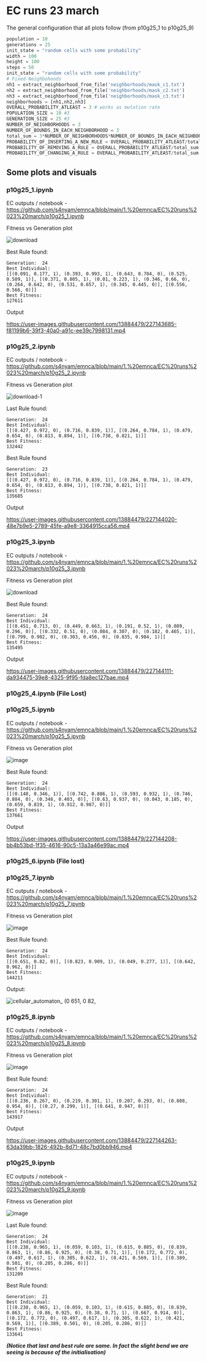 # EC runs 23 march
The general configuration that all plots follow (from p10g25_1 to p10g25_9)

```python
population = 10
generations = 25
init_state = "random cells with some probability"
width = 100
height = 100
steps = 50
init_state = "random cells with some probability"
# Fixed Neighbohoods
nh1 = extract_neighborhood_from_file('neighborhoods/mask_c1.txt')
nh2 = extract_neighborhood_from_file('neighborhoods/mask_c2.txt')
nh3 = extract_neighborhood_from_file('neighborhoods/mask_c3.txt')
neighborhoods = [nh1,nh2,nh3]
OVERALL_PROBABILITY_ATLEAST = 3 # works as mutation rate
POPULATION_SIZE = 10 #3
GENERATION_SIZE = 25 #3
NUMBER_OF_NEIGHBORHOODS = 3 
NUMBER_OF_BOUNDS_IN_EACH_NEIGHBORHOOD = 3 
total_sum = 3*NUMBER_OF_NEIGHBORHOODS*NUMBER_OF_BOUNDS_IN_EACH_NEIGHBORHOOD
PROBABILITY_OF_INSERTING_A_NEW_RULE = OVERALL_PROBABILITY_ATLEAST/total_sum
PROBABILITY_OF_REMOVING_A_RULE = OVERALL_PROBABILITY_ATLEAST/total_sum
PROBABILITY_OF_CHANGING_A_RULE = OVERALL_PROBABILITY_ATLEAST/total_sum
```

## Some plots and visuals

### p10g25_1.ipynb

EC outputs / notebook - https://github.com/s4nyam/emnca/blob/main/1.%20emnca/EC%20runs%2023%20march/p10g25_1.ipynb

Fitness vs Generation plot

![download](https://user-images.githubusercontent.com/13884479/227126697-df60099a-0640-442e-b927-e99d77502519.png)

Best Rule found:

```
Generation:  24
Best Individual: 
[[(0.091, 0.177, 1), (0.393, 0.993, 1), (0.643, 0.784, 0), (0.525, 0.589, 1)], [(0.371, 0.805, 1), (0.01, 0.223, 1), (0.346, 0.66, 0), (0.264, 0.642, 0), (0.531, 0.657, 1), (0.345, 0.445, 0)], [(0.556, 0.566, 0)]]
Best Fitness: 
127611
```

Output

https://user-images.githubusercontent.com/13884479/227143685-f81199b6-39f3-40a0-a91c-ee39c7998131.mp4


### p10g25_2.ipynb

EC outputs / notebook - https://github.com/s4nyam/emnca/blob/main/1.%20emnca/EC%20runs%2023%20march/p10g25_2.ipynb

Fitness vs Generation plot

![download-1](https://user-images.githubusercontent.com/13884479/227127116-82f86884-656d-41ba-8849-b9efbfa5fcdd.png)


Last Rule found:

```
Generation:  24
Best Individual: 
[[(0.427, 0.972, 0), (0.716, 0.839, 1)], [(0.264, 0.784, 1), (0.479, 0.654, 0), (0.813, 0.894, 1)], [(0.738, 0.821, 1)]]
Best Fitness: 
132442
```

Best Rule found
```
Generation:  23
Best Individual: 
[[(0.427, 0.972, 0), (0.716, 0.839, 1)], [(0.264, 0.784, 1), (0.479, 0.654, 0), (0.813, 0.894, 1)], [(0.738, 0.821, 1)]]
Best Fitness: 
135685
```

Output


https://user-images.githubusercontent.com/13884479/227144020-48e7b9e5-2789-45fe-a9e8-3364915cca56.mp4




### p10g25_3.ipynb

EC outputs / notebook - https://github.com/s4nyam/emnca/blob/main/1.%20emnca/EC%20runs%2023%20march/p10g25_3.ipynb

Fitness vs Generation plot

![download](https://user-images.githubusercontent.com/13884479/227127469-63896575-3add-4b5e-9e0c-ade987d74687.png)


Best Rule found:

```
Generation:  24
Best Individual: 
[[(0.451, 0.713, 0), (0.449, 0.663, 1), (0.191, 0.52, 1), (0.089, 0.296, 0)], [(0.332, 0.51, 0), (0.084, 0.307, 0), (0.182, 0.465, 1)], [(0.799, 0.902, 0), (0.303, 0.456, 0), (0.835, 0.984, 1)]]
Best Fitness: 
135495
```

Output

https://user-images.githubusercontent.com/13884479/227144111-da934475-39e8-4325-9f95-fda8ec127bae.mp4





### p10g25_4.ipynb (File Lost)
<!--
### p10g25_4.ipynb

EC outputs / notebook - https://github.com/s4nyam/emnca/blob/main/1.%20emnca/EC%20runs%2023%20march/p10g25_4.ipynb

Fitness vs Generation plot

![image](https://user-images.githubusercontent.com/13884479/227127897-a4a6d429-3c76-4f13-b7a0-65fcece39478.png)

***(There is no problem with this curve because the difference in drop is not much in numbers, it may be the exceptional case because of the initialisation of the board in that paarticular MNCA)***

Last Rule found:

```
Generation:  24
Best Individual: 
[[(0.222, 0.482, 1), (0.783, 0.877, 0)], [(0.31, 0.526, 0), (0.63, 0.874, 0)], [(0.897, 0.966, 0), (0.358, 0.414, 0)]]
Best Fitness: 
128678
```


Best Rule found:

```
Generation:  17
Best Individual: 
[[(0.222, 0.482, 1), (0.366, 0.752, 1), (0.701, 0.908, 0)], [(0.31, 0.526, 0), (0.63, 0.874, 0)], [(0.897, 0.966, 0), (0.938, 0.977, 1), (0.358, 0.414, 0)]]
Best Fitness: 
133829
```
-->

### p10g25_5.ipynb

EC outputs / notebook - https://github.com/s4nyam/emnca/blob/main/1.%20emnca/EC%20runs%2023%20march/p10g25_5.ipynb

Fitness vs Generation plot

![image](https://user-images.githubusercontent.com/13884479/227128685-0f450862-c8bd-4732-91f1-3e07496c33c2.png)



Best Rule found:

```
Generation:  24
Best Individual: 
[[(0.148, 0.346, 1)], [(0.742, 0.886, 1), (0.593, 0.932, 1), (0.746, 0.884, 0), (0.348, 0.403, 0)], [(0.63, 0.937, 0), (0.043, 0.185, 0), (0.659, 0.819, 1), (0.912, 0.987, 0)]]
Best Fitness: 
137661
```

Output


https://user-images.githubusercontent.com/13884479/227144208-bb4b53bd-1f35-4616-90c5-13a3a46e99ac.mp4



### p10g25_6.ipynb (File lost)


### p10g25_7.ipynb

EC outputs / notebook - https://github.com/s4nyam/emnca/blob/main/1.%20emnca/EC%20runs%2023%20march/p10g25_7.ipynb

Fitness vs Generation plot

![image](https://user-images.githubusercontent.com/13884479/227128984-1bb3d050-c7f7-407c-abba-aac2de8b56a6.png)


Best Rule found:

```
Generation:  24
Best Individual: 
[[(0.651, 0.82, 0)], [(0.823, 0.909, 1), (0.049, 0.277, 1)], [(0.642, 0.962, 0)]]
Best Fitness: 
144211
```

Output:

![cellular_automaton_ (0 651, 0 82, ](https://user-images.githubusercontent.com/13884479/227140405-a260098b-c151-4109-bd59-bf78e4952543.gif)



### p10g25_8.ipynb

EC outputs / notebook - https://github.com/s4nyam/emnca/blob/main/1.%20emnca/EC%20runs%2023%20march/p10g25_8.ipynb

Fitness vs Generation plot

![image](https://user-images.githubusercontent.com/13884479/227129181-89c2587b-6cce-4fbd-b967-045ef0bf1000.png)



Best Rule found:

```
Generation:  24
Best Individual: 
[[(0.236, 0.267, 0), (0.219, 0.301, 1), (0.207, 0.293, 0), (0.808, 0.954, 0)], [(0.27, 0.299, 1)], [(0.641, 0.947, 0)]]
Best Fitness: 
143917
```

Output


https://user-images.githubusercontent.com/13884479/227144263-63da39bb-1826-492b-8d71-48c7bd0bb946.mp4



### p10g25_9.ipynb

EC outputs / notebook - https://github.com/s4nyam/emnca/blob/main/1.%20emnca/EC%20runs%2023%20march/p10g25_9.ipynb

Fitness vs Generation plot

![image](https://user-images.githubusercontent.com/13884479/227129342-5d72ce69-f366-442f-9b19-ac3c798c676d.png)


Last Rule found:

```
Generation:  24
Best Individual: 
[[(0.238, 0.965, 1), (0.059, 0.103, 1), (0.615, 0.885, 0), (0.839, 0.863, 1), (0.86, 0.925, 0), (0.38, 0.71, 1)], [(0.172, 0.772, 0), (0.497, 0.617, 1), (0.305, 0.622, 1), (0.421, 0.569, 1)], [(0.389, 0.501, 0), (0.205, 0.286, 0)]]
Best Fitness: 
131209
```


Best Rule found:

```
Generation:  21
Best Individual: 
[[(0.238, 0.965, 1), (0.059, 0.103, 1), (0.615, 0.885, 0), (0.839, 0.863, 1), (0.86, 0.925, 0), (0.38, 0.71, 1), (0.667, 0.914, 0)], [(0.172, 0.772, 0), (0.497, 0.617, 1), (0.305, 0.622, 1), (0.421, 0.569, 1)], [(0.389, 0.501, 0), (0.205, 0.286, 0)]]
Best Fitness: 
133641
```

***(Notice that last and best rule are same. In fact the slight bend we are seeing is because of the initialisation)***



